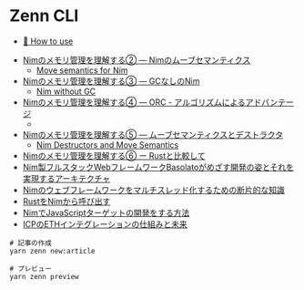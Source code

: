 # Zenn CLI

* [📘 How to use](https://zenn.dev/zenn/articles/zenn-cli-guide)

- [Nimのメモリ管理を理解する② ― Nimのムーブセマンティクス](./articles/af2b2b9f8fd890.md)
  - [Move semantics for Nim](./translate-sources/Move-semantics-for-Nim.md)
- [Nimのメモリ管理を理解する③ ― GCなしのNim](./articles/0dcbc08aed1a25.md)
  - [Nim without GC](./translate-sources/Nim-without-GC.md)
- [Nimのメモリ管理を理解する④ ― ORC - アルゴリズムによるアドバンテージ](./articles/efffa86d9177b1.md)
  - [](./translate-sources/ORC%20-%20Vorsprung%20durch%20Algorithmen.md)
- [Nimのメモリ管理を理解する⑤ ― ムーブセマンティクスとデストラクタ](./articles/92bdd7afe1fc29.md)
  - [Nim Destructors and Move Semantics](./translate-sources/Nim%20Destructors%20and%20Move%20Semantics.md)
- [Nimのメモリ管理を理解する⑥ ー Rustと比較して](./articles/d17f07bd973c6b.md)
- [Nim製フルスタックWebフレームワークBasolatoがめざす開発の姿とそれを実現するアーキテクチャ](./articles/0e2dca3e13fcf5.md)
- [Nimのウェブフレームワークをマルチスレッド化するための断片的な知識](./articles/354a8873832a12.md)
- [RustをNimから呼び出す](./articles/3db2134ff88763.md)
- [NimでJavaScriptターゲットの開発をする方法](./articles/d935a9205edf55.md)
- [ICPのETHインテグレーションの仕組みと未来](./articles//1b79a67341e477.md)

```
# 記事の作成
yarn zenn new:article

# プレビュー
yarn zenn preview
```
